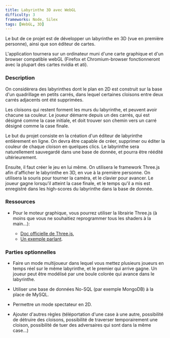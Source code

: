 ```yaml
---
title: Labyrinthe 3D avec WebGL
difficulty: 3
frameworks: Node, Silex
tags: [WebGL, 3D]
---
```


Le but de ce projet est de développer un labyrinthe en 3D (vue en
première personne), ainsi que son éditeur de cartes.

L'application tournera sur un ordinateur muni d'une carte graphique et
d'un browser compatible webGL (Firefox et Chromium-browser
fonctionneront avec la plupart des cartes nvidia et ati).

### Description

On considèrera des labyrinthes dont le plan en 2D est construit sur la
base d'un quadrillage en petits carrés, dans lequel certaines cloisons
entre deux carrés adjacents ont été supprimées.

Les cloisons qui restent forment les murs du labyrinthe, et peuvent
avoir chacune sa couleur.  Le joueur démarre depuis un des carrés, qui
est désigné comme la case initiale, et doit trouver son chemin vers un
carré désigné comme la case finale.

Le but du projet consiste en la création d'un éditeur de labyrinthe
entièrement en ligne. On devra être capable de créer, supprimer ou
éditer la couleur de chaque cloison en quelques clics. Le labyrinthe
sera naturellement sauvegardé dans une base de donnée, et pourra être
réédité ultérieurement.

Ensuite, il faut créer le jeu en lui même. On utilisera le framework
Three.js afin d'afficher le labyrinthe en 3D, en vue à la première
personne. On utilisera la souris pour tourner la caméra, et le clavier
pour avancer. Le joueur gagne lorsqu'il atteint la case finale, et le
temps qu'il a mis est enregistré dans les high-scores du labyrinthe
dans la base de donnée.

### Ressources

- Pour le moteur graphique, vous pourrez utiliser la librairie
  Three.js (à moins que vous ne souhaitiez reprogrammer tous les
  shaders à la main...):
  
  - [Doc officielle de Three.js](http://threejs.org/docs/),
  - [Un exemple parlant](http://keats.prism.uvsq.fr/webgl.html).

### Parties optionnelles

- Faire un mode multijoueur dans lequel vous mettez plusieurs joueurs
  en temps réel sur le même labyrinthe, et le premier qui arrive
  gagne. Un joueur peut être modélisé par une boule colorée qui avance
  dans le labyrinthe.

- Utiliser une base de données No-SQL (par exemple MongoDB) à la place
  de MySQL.

- Permettre un mode spectateur en 2D.

- Ajouter d'autres règles (téléportation d'une case à une autre,
  possibilité de détruire des cloisons, possibilité de traverser
  temporairement une cloison, possibilité de tuer des adversaires qui
  sont dans la même case...)
